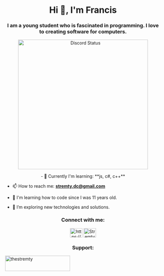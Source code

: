 <h1 align="center">Hi 👋, I'm Francis</h1>
<h3 align="center">I am a young student who is fascinated in programming. I love to creating software for computers.</h3>
<p align="center">
  <img src="https://lanyard.cnrad.dev/api/770603168623099925" alt="Discord Status" width="420" />
</p>
<p align="center">
  - 🌱 Currently I'm learning: **js, c#, c++**

  - 📫 How to reach me: **stremty.dc@gmail.com**

  - 👶 I'm learning how to code since I was 11 years old.

  - 🤔 I’m exploring new technologies and solutions.
</p>
<h3 align="center">Connect with me:</h3>
<p align="center">
<a href="https://www.youtube.com/channel/ucawth_qk2lyjpq_xmfct0fg" target="blank"><img align="center" src="https://raw.githubusercontent.com/rahuldkjain/github-profile-readme-generator/master/src/images/icons/Social/youtube.svg" alt="https://www.youtube.com/channel/ucawth_qk2lyjpq_xmfct0fg" height="30" width="40" /></a>
<a href="https://discordapp.com/users/770603168623099925 target="blank"><img align="center" src="https://raw.githubusercontent.com/rahuldkjain/github-profile-readme-generator/master/src/images/icons/Social/discord.svg" alt="Stremty#1327" height="30" width="40" /></a>
</p>

<h3 align="center">Support:</h3>
<p><a href="https://www.buymeacoffee.com/thestremty"> <img align="center" src="https://cdn.buymeacoffee.com/buttons/v2/default-yellow.png" height="50" width="210" alt="thestremty" /></a></p><br><br>


